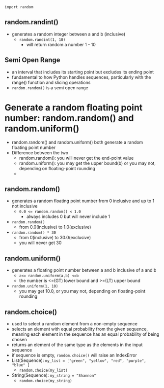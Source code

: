 `import random`

## random.randint()
- generates a random integer between a and b (inclusive)
    - `random.randint(1, 10)`
      - will return random a number 1 - 10
## Semi Open Range
- an interval that includes its starting point but excludes its ending point
- fundamental to how Python handles sequences, particularly with the range() function and slicing operations
- `random.random()` is a semi open range

# Generate a random floating point number: random.random() and random.uniform()
- random.random() and random.uniform() both generate a random floating point number
- Difference between the two
  - random.random(): you will never get the end-point value
  - random.uniform(): you may get the upper bound(b) or you may not, depending on floating-point rounding
  - 
## random.random() 
- generates a random floating point number from 0 inclusive and up to 1 not inclusive
  - `0.0 <= random.random() < 1.0`
    - always includes 0 but will never include 1
- `random.random()` 
  - from 0.0(inclusive) to 1.0(exclusive)
- `random.random() * 30`
  - from 0(inclusive) to 30.0(exclusive)
  - you will never get 30

## random.uniform()
- generates a floating point number between a and b inclusive of a and b
  - `a<= random.uniform(a,b) <=b`
  - the number is <=(GT) lower bound and >=(LT) upper bound
- `random.uniform(1, 10)`
  - you may get 10.0, or you may not, depending on floating-point rounding

## random.choice()
- used to select a random element from a non-empty sequence
- selects an element with equal probability from the given sequence, meaning each element in the sequence has an equal probability of being chosen
- returns an element of the same type as the elements in the input sequence
- if sequence is empty, `random.choice()` will raise an IndexError
- List(Sequence): `my_list = ["green", "yellow", "red", "purple", "blue" ]`
  - `random.choice(my_list)`
- String(Sequence): `my_string = "Shannon"`
  - `random.choice(my_string)`